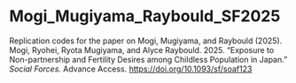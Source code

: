 # Mogi_Mugiyama_Raybould_SF2025
Replication codes for the paper on Mogi, Mugiyama, and Raybould (2025). 
Mogi, Ryohei, Ryota Mugiyama, and Alyce Raybould. 2025. “Exposure to Non-partnership and Fertility Desires among Childless Population in Japan.” *Social Forces.* Advance Access. https://doi.org/10.1093/sf/soaf123
